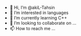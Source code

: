 - 👋 Hi, I’m @akiL-Tahsin
- 👀 I’m interested in languages
- 🌱 I’m currently learning C++
- 💞️ I’m looking to collaborate on ...
- 📫 How to reach me ...

<!---
akiL-Tahsin/akiL-Tahsin is a ✨ special ✨ repository because its `README.md` (this file) appears on your GitHub profile.
You can click the Preview link to take a look at your changes.
--->
